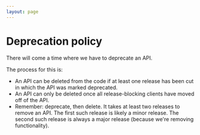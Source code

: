 ```yaml
---
layout: page
---
```


# Deprecation policy

There will come a time where we have to deprecate an API.

The process for this is:

- An API can be deleted from the code if at least one release has been cut in which the API was marked deprecated.
- An API can only be deleted once all release-blocking clients have moved off of the API.
- Remember: deprecate, then delete. It takes at least two releases to remove an API. The first such release is likely a minor release. The second such release is always a major release (because we're removing functionality).
